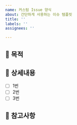 ```yaml
---
name: 커스텀 Issue 양식
about: 간단하게 사용하는 이슈 템플릿
title: ''
labels: ''
assignees: ''

---
```


## 📌 목적

## 📌 상세내용
- [ ] 1번
- [ ] 2번
- [ ] 3번

## 📌 참고사항
